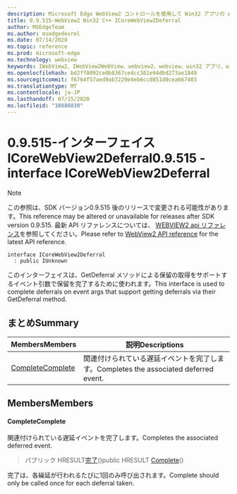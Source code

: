 ```yaml
---
description: Microsoft Edge WebView2 コントロールを使用して Win32 アプリの web コンテンツをホストする
title: 0.9.515-WebView2 Win32 C++ ICoreWebView2Deferral
author: MSEdgeTeam
ms.author: msedgedevrel
ms.date: 07/14/2020
ms.topic: reference
ms.prod: microsoft-edge
ms.technology: webview
keywords: IWebView2、IWebView2WebView、webview2、webview、win32 アプリ、win32、edge、ICoreWebView2、ICoreWebView2Controller、browser control、edge html
ms.openlocfilehash: bd2ff8092ce0b8367ce4cc381e94dbd273ae1849
ms.sourcegitcommit: f6764f57aed9ab7229e4eb6cc8851d0cea667403
ms.translationtype: MT
ms.contentlocale: ja-JP
ms.lasthandoff: 07/15/2020
ms.locfileid: "10880830"
---
```

# <span data-ttu-id="592ec-104">0.9.515-インターフェイス ICoreWebView2Deferral</span><span class="sxs-lookup"><span data-stu-id="592ec-104">0.9.515 - interface ICoreWebView2Deferral</span></span> 

> [!NOTE]
> <span data-ttu-id="592ec-105">この参照は、SDK バージョン0.9.515 後のリリースで変更される可能性があります。</span><span class="sxs-lookup"><span data-stu-id="592ec-105">This reference may be altered or unavailable for releases after SDK version 0.9.515.</span></span> <span data-ttu-id="592ec-106">最新 API リファレンスについては、 [WEBVIEW2 api リファレンス](../../../webview2-api-reference.md)を参照してください。</span><span class="sxs-lookup"><span data-stu-id="592ec-106">Please refer to [WebView2 API reference](../../../webview2-api-reference.md) for the latest API reference.</span></span>

```
interface ICoreWebView2Deferral
  : public IUnknown
```

<span data-ttu-id="592ec-107">このインターフェイスは、GetDeferral メソッドによる保留の取得をサポートするイベント引数で保留を完了するために使われます。</span><span class="sxs-lookup"><span data-stu-id="592ec-107">This interface is used to complete deferrals on event args that support getting deferrals via their GetDeferral method.</span></span>

## <span data-ttu-id="592ec-108">まとめ</span><span class="sxs-lookup"><span data-stu-id="592ec-108">Summary</span></span>

 <span data-ttu-id="592ec-109">Members</span><span class="sxs-lookup"><span data-stu-id="592ec-109">Members</span></span>                        | <span data-ttu-id="592ec-110">説明</span><span class="sxs-lookup"><span data-stu-id="592ec-110">Descriptions</span></span>
--------------------------------|---------------------------------------------
[<span data-ttu-id="592ec-111">Complete</span><span class="sxs-lookup"><span data-stu-id="592ec-111">Complete</span></span>](#complete) | <span data-ttu-id="592ec-112">関連付けられている遅延イベントを完了します。</span><span class="sxs-lookup"><span data-stu-id="592ec-112">Completes the associated deferred event.</span></span>

## <span data-ttu-id="592ec-113">Members</span><span class="sxs-lookup"><span data-stu-id="592ec-113">Members</span></span>

#### <span data-ttu-id="592ec-114">Complete</span><span class="sxs-lookup"><span data-stu-id="592ec-114">Complete</span></span> 

<span data-ttu-id="592ec-115">関連付けられている遅延イベントを完了します。</span><span class="sxs-lookup"><span data-stu-id="592ec-115">Completes the associated deferred event.</span></span>

> <span data-ttu-id="592ec-116">パブリック HRESULT[完了](#complete)()</span><span class="sxs-lookup"><span data-stu-id="592ec-116">public HRESULT [Complete](#complete)()</span></span>

<span data-ttu-id="592ec-117">完了は、各繰延が行われるたびに1回のみ呼び出されます。</span><span class="sxs-lookup"><span data-stu-id="592ec-117">Complete should only be called once for each deferral taken.</span></span>

